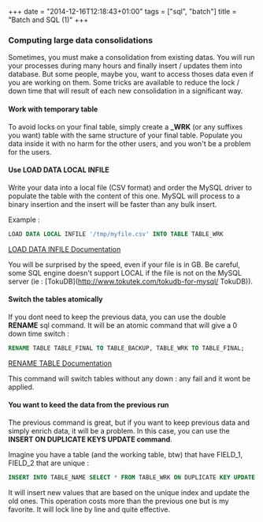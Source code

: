 +++
date = "2014-12-16T12:18:43+01:00"
tags = ["sql", "batch"]
title = "Batch and SQL (1)"
+++

### Computing large data consolidations

Sometimes, you must make a consolidation from existing datas. You will run your processes during many hours and finally insert / updates them into database. But some people, maybe you, want to access thoses data even if you are working on them. Some tricks are available to reduce the lock / down time that will result of each new consolidation in a significant way.

#### Work with temporary table

To avoid locks on your final table, simply create a **_WRK** (or any suffixes you want) table with the same structure of your final table. Populate you data inside it with no harm for the other users, and you won't be a problem for the users.

#### Use **LOAD DATA LOCAL INFILE** 

Write your data into a local file (CSV format) and order the MySQL driver to populate the table with the content of this one. MySQL will process to a binary insertion and the insert will be faster than any bulk insert.

Example :

```SQL
LOAD DATA LOCAL INFILE '/tmp/myfile.csv' INTO TABLE TABLE_WRK
```

[LOAD DATA INFILE Documentation](http://dev.mysql.com/doc/refman/5.0/en/load-data.html "MySQL Documentation")

You will be surprised by the speed, even if your file is in GB. Be careful, some SQL engine doesn't support LOCAL if the file is not on the MySQL server (ie : [TokuDB](http://www.tokutek.com/tokudb-for-mysql/ TokuDB)).

#### Switch the tables atomically

If you dont need to keep the previous data, you can use the double **RENAME** sql command. It will be an atomic command that will give a 0 down time switch :

```SQL
RENAME TABLE TABLE_FINAL TO TABLE_BACKUP, TABLE_WRK TO TABLE_FINAL;
```

[RENAME TABLE Documentation](http://dev.mysql.com/doc/refman/5.0/en/rename-table.html "MySQL Documentation")

This command will switch tables without any down : any fail and it wont be applied.

#### You want to keed the data from the previous run

The previous command is great, but if you want to keep previous data and simply enrich data, it will be a problem. In this case, you can use the **INSERT ON DUPLICATE KEYS UPDATE command**.

Imagine you have a table (and the working table, btw) that have FIELD_1, FIELD_2 that are unique :

```SQL
INSERT INTO TABLE_NAME SELECT * FROM TABLE_WRK ON DUPLICATE KEY UPDATE FIELD_3 = VALUES(FIELD_3)
```

It will insert new values that are based on the unique index and update the old ones. This operation costs more than the previous one but is my favorite. It will lock line by line and quite effective.